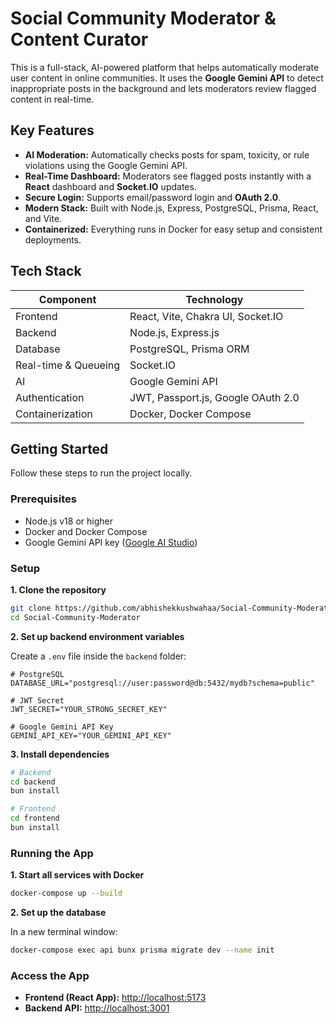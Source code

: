 # Social Community Moderator & Content Curator

This is a full-stack, AI-powered platform that helps automatically moderate user content in online communities. It uses the **Google Gemini API** to detect inappropriate posts in the background and lets moderators review flagged content in real-time.

## Key Features

- **AI Moderation:** Automatically checks posts for spam, toxicity, or rule violations using the Google Gemini API.
- **Real-Time Dashboard:** Moderators see flagged posts instantly with a **React** dashboard and **Socket.IO** updates.
- **Secure Login:** Supports email/password login and **OAuth 2.0**.
- **Modern Stack:** Built with Node.js, Express, PostgreSQL, Prisma, React, and Vite.
- **Containerized:** Everything runs in Docker for easy setup and consistent deployments.

## Tech Stack

| Component            | Technology                         |
| -------------------- | ---------------------------------- |
| Frontend             | React, Vite, Chakra UI, Socket.IO  |
| Backend              | Node.js, Express.js                |
| Database             | PostgreSQL, Prisma ORM             |
| Real-time & Queueing | Socket.IO                          |
| AI                   | Google Gemini API                  |
| Authentication       | JWT, Passport.js, Google OAuth 2.0 |
| Containerization     | Docker, Docker Compose             |

## Getting Started

Follow these steps to run the project locally.

### Prerequisites

- Node.js v18 or higher
- Docker and Docker Compose
- Google Gemini API key ([Google AI Studio](https://aistudio.google.com/))

### Setup

**1. Clone the repository**

```bash
git clone https://github.com/abhishekkushwahaa/Social-Community-Moderator.git
cd Social-Community-Moderator
```

**2. Set up backend environment variables**

Create a `.env` file inside the `backend` folder:

```env
# PostgreSQL
DATABASE_URL="postgresql://user:password@db:5432/mydb?schema=public"

# JWT Secret
JWT_SECRET="YOUR_STRONG_SECRET_KEY"

# Google Gemini API Key
GEMINI_API_KEY="YOUR_GEMINI_API_KEY"
```

**3. Install dependencies**

```bash
# Backend
cd backend
bun install

# Frontend
cd frontend
bun install
```

### Running the App

**1. Start all services with Docker**

```bash
docker-compose up --build
```

**2. Set up the database**

In a new terminal window:

```bash
docker-compose exec api bunx prisma migrate dev --name init
```

### Access the App

- **Frontend (React App):** [http://localhost:5173](http://localhost:5173)
- **Backend API:** [http://localhost:3001](http://localhost:3001)
